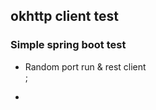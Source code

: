 ## okhttp client test  

### Simple spring boot test   

- Random port run & rest client  
;

- 

  

